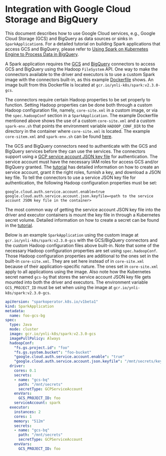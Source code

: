 # Integration with Google Cloud Storage and BigQuery

This document describes how to use Google Cloud services, e.g., Google Cloud Storage (GCS) and BigQuery as data sources 
or sinks in `SparkApplication`s. For a detailed tutorial on building Spark applications that access GCS and BigQuery, 
please refer to [Using Spark on Kubernetes Engine to Process Data in BigQuery](https://cloud.google.com/solutions/spark-on-kubernetes-engine).

A Spark application requires the [GCS](https://cloud.google.com/dataproc/docs/concepts/connectors/cloud-storage) and 
[BigQuery](https://cloud.google.com/dataproc/docs/concepts/connectors/bigquery) connectors to access GCS and BigQuery 
using the Hadoop `FileSystem` API. One way to make the connectors available to the driver and executors is to use a 
custom Spark image with the connectors built-in, as this example [Dockerfile](https://github.com/GoogleCloudPlatform/spark-on-k8s-gcp-examples/blob/master/dockerfiles/spark-gcs/Dockerfile) shows.
An image built from this Dockerfile is located at `gcr.io/ynli-k8s/spark:v2.3.0-gcs`. 

The connectors require certain Hadoop properties to be set properly to function. Setting Hadoop properties can be done 
both through a custom Hadoop configuration file, namely, `core-site.xml` in a custom image, or via the `spec.hadoopConf` 
section in a `SparkApplication`. The example Dockerfile mentioned above shows the use of a custom `core-site.xml` and a 
custom `spark-env.sh` that points the environment variable `HADOOP_CONF_DIR` to the directory in the container where 
`core-site.xml` is located. The example `core-sitem.xml` and `spark-env.sh` can be found 
[here](https://github.com/GoogleCloudPlatform/spark-on-k8s-gcp-examples/tree/master/conf).

The GCS and BigQuery connectors need to authenticate with the GCS and BigQuery services before they can use the services.
The connectors support using a [GCP service account JSON key file](https://cloud.google.com/iam/docs/creating-managing-service-account-keys) 
for authentication. The service account must have the necessary IAM roles for access GCS and/or BigQuery granted. The 
[tutorial](https://cloud.google.com/solutions/spark-on-kubernetes-engine) has detailed information on how to create an 
service account, grant it the right roles, furnish a key, and download a JSON key file. To tell the connectors to use 
a service JSON key file for authentication, the following Hadoop configuration properties
must be set:

```
google.cloud.auth.service.account.enable=true
google.cloud.auth.service.account.json.keyfile=<path to the service account JSON key file in the container>
``` 

The most common way of getting the service account JSON key file into the driver and executor containers is mount the key
file in through a Kubernetes secret volume. Detailed information on how to create a secret can be found in the 
[tutorial](https://cloud.google.com/solutions/spark-on-kubernetes-engine).

Below is an example `SparkApplication` using the custom image at `gcr.io/ynli-k8s/spark:v2.3.0-gcs` with the GCS/BigQuery 
connectors and the custom Hadoop configuration files above built-in. Note that some of the necessary Hadoop configuration 
properties are set using `spec.hadoopConf`. Those Hadoop configuration properties are additional to the ones set in the 
built-in `core-site.xml`. They are set here instead of in `core-site.xml` because of their application-specific nature. 
The ones set in `core-site.xml` apply to all applications using the image. Also note how the Kubernetes secret named 
`gcs-bg` that stores the service account JSON key file gets mounted into both the driver and executors. The environment 
variable `GCS_PROJECT_ID` must be set when using the image at `gcr.io/ynli-k8s/spark:v2.3.0-gcs`.

```yaml
apiVersion: "sparkoperator.k8s.io/v1beta1"
kind: SparkApplication
metadata:
  name: foo-gcs-bg
spec:
  type: Java
  mode: cluster
  image: gcr.io/ynli-k8s/spark:v2.3.0-gcs
  imagePullPolicy: Always
  hadoopConf:
    "fs.gs.project.id": "foo"
    "fs.gs.system.bucket": "foo-bucket"
    "google.cloud.auth.service.account.enable": "true"
    "google.cloud.auth.service.account.json.keyfile": "/mnt/secrets/key.json"
  driver:
    cores: 0.1
    secrets:
    - name: "gcs-bq"
      path: "/mnt/secrets"
      secretType: GCPServiceAccount
    envVars:
      GCS_PROJECT_ID: foo
    serviceAccount: spark
  executor:
    instances: 2
    cores: 1
    memory: "512m"
    secrets:
    - name: "gcs-bq"
      path: "/mnt/secrets"
      secretType: GCPServiceAccount
    envVars:
      GCS_PROJECT_ID: foo
```

